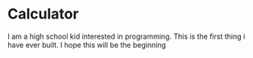 # Calculator
I am a high school kid interested in programming. This is the first thing i have ever built. I hope this will be the beginning
